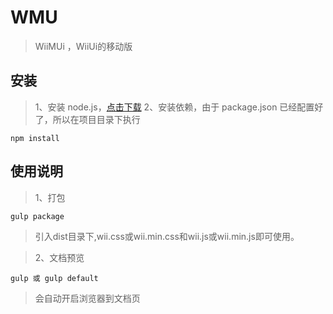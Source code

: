 # WMU
> WiiMUi ，WiiUi的移动版

## 安装
> 1、安装 node.js，[点击下载](https://nodejs.org/zh-cn/)
> 2、安装依赖，由于 package.json 已经配置好了，所以在项目目录下执行
```
npm install 
```

## 使用说明
> 1、打包
```
gulp package
```
> 引入dist目录下,wii.css或wii.min.css和wii.js或wii.min.js即可使用。

> 2、文档预览
```
gulp 或 gulp default
```
> 会自动开启浏览器到文档页